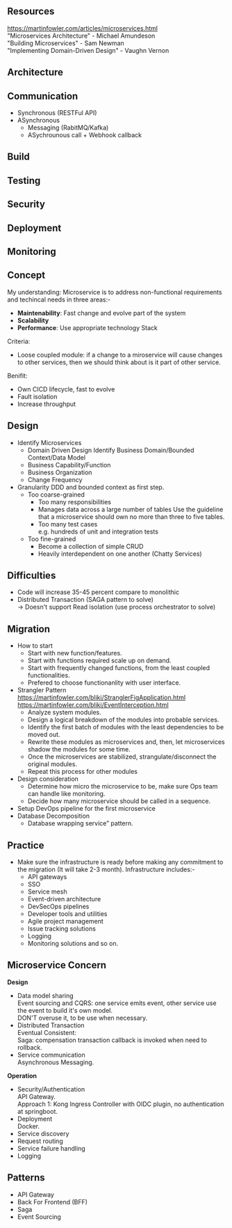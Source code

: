 ## Resources
https://martinfowler.com/articles/microservices.html  
"Microservices Architecture" - Michael Amundeson  
"Building Microservices" - Sam Newman  
"Implementing Domain-Driven Design" - Vaughn Vernon  

## Architecture
## Communication
- Synchronous (RESTFul API)
- ASynchronous
  - Messaging (RabitMQ/Kafka)
  - ASychrounous call + Webhook callback
## Build
## Testing
## Security
## Deployment
## Monitoring

## Concept
My understanding: Microservice is to address non-functional requirements and techincal needs in three areas:-  
- **Maintenability**: Fast change and evolve part of the system  
- **Scalability**  
- **Performance**: Use appropriate technology Stack  

Criteria:  
- Loose coupled module: if a change to a miroservice will cause changes to other services, then we should think about is it part of other service.

Benifit:  
- Own CICD lifecycle, fast to evolve
- Fault isolation
- Increase throughput

## Design
- Identify Microservices  
  - Domain Driven Design
    Identify Business Domain/Bounded Context/Data Model
  - Business Capability/Function  
  - Business Organization
  - Change Frequency
- Granularity
  DDD and bounded context as first step.  
  - Too coarse-grained  
    - Too many responsibilities  
    - Manages data across a large number of tables
      Use the guideline that a microservice should own no more than three to five tables.  
    - Too many test cases  
      e.g. hundreds of unit and integration tests
  - Too fine-grained
    - Become a collection of simple CRUD
    - Heavily interdependent on one another (Chatty Services)  

## Difficulties
- Code will increase 35-45 percent compare to monolithic
- Distributed Transaction (SAGA pattern to solve)  
  -> Doesn't support Read isolation (use process orchestrator to solve)

## Migration
- How to start
  - Start with new function/features.
  - Start with functions required scale up on demand.
  - Start with frequently changed functions, from the least coupled functionalities.
  - Prefered to choose functionanlity with user interface.
- Strangler Pattern  
  https://martinfowler.com/bliki/StranglerFigApplication.html  
  https://martinfowler.com/bliki/EventInterception.html  
  - Analyze system modules.
  - Design a logical breakdown of the modules into probable services.
  - Identify the first batch of modules with the least dependencies to be moved out.
  - Rewrite these modules as microservices and, then, let microservices shadow the modules for some time.
  - Once the microservices are stabilized, strangulate/disconnect the original modules.
  - Repeat this process for other modules  
- Design consideration
  - Determine how micro the microservice to be, make sure Ops team can handle like monitoring.
  - Decide how many microservice should be called in a sequence.
- Setup DevOps pipeline for the first microservice
- Database Decomposition
  - Database wrapping service” pattern.

## Practice
- Make sure the infrastructure is ready before making any commitment to the migration (It will take 2-3 month). Infrastructure includes:-  
	- API gateways
  - SSO
  - Service mesh
  - Event-driven architecture
  - DevSecOps pipelines
  - Developer tools and utilities
  - Agile project management
  - Issue tracking solutions
  - Logging
  - Monitoring solutions and so on.

## Microservice Concern  
**Design**
- Data model sharing  
  Event sourcing and CQRS: one service emits event, other service use the event to build it's own model.  
  DON'T overuse it, to be use when necessary.
- Distributed Transaction  
  Eventual Consistent:  
  Saga: compensation transaction callback is invoked when need to rollback.
- Service communication  
  Asynchronous Messaging.  

**Operation**
- Security/Authentication  
  API Gateway.  
  Approach 1: Kong Ingress Controller with OIDC plugin, no authentication at springboot.  
- Deployment  
  Docker.
- Service discovery
- Request routing
- Service failure handling
- Logging

## Patterns
- API Gateway
- Back For Frontend (BFF)
- Saga
- Event Sourcing
